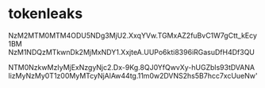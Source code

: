 # tokenleaks
NzM2MTM0MTM4ODU5NDg3MjU2.XxqYVw.TGMxAZ2fuBvC1W7gCtt_kEcy1BM
NzM1NDQzMTkwnDk2MjMxNDY1.XxjteA.UUPo6kti8396iRGasuDfH4Df3QU

NTM0NzkwMzIyMjExNzgyNjc2.Dx-9Kg.8QJ0YfQwvXy-hUGZbls93tDVANA
lizMyNzMy0T1z00MyMTcyNjAlAw44tg.11m0w2DVNS2hs5B7hcc7xcUueNw' 
